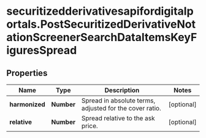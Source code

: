 # securitizedderivativesapifordigitalportals.PostSecuritizedDerivativeNotationScreenerSearchDataItemsKeyFiguresSpread

## Properties

Name | Type | Description | Notes
------------ | ------------- | ------------- | -------------
**harmonized** | **Number** | Spread in absolute terms, adjusted for the cover ratio. | [optional] 
**relative** | **Number** | Spread relative to the ask price. | [optional] 



